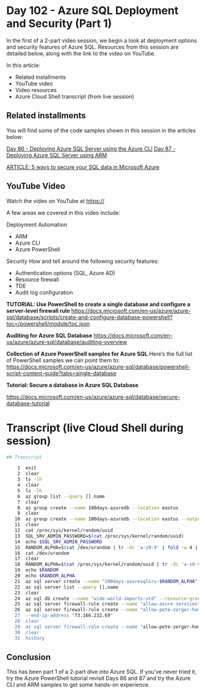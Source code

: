 # Day 102 - Azure SQL Deployment and Security (Part 1)

In the first of a 2-part video session, we begin a look at deployment options and security features of Azure SQL. Resources from this session are detailed below, along with the link to the video on YouTube.

In this article:
- Related installments
- YouTube video 
- Video resources
- Azure Cloud Shell transcript (from live session)

## Related installments

You will find some of the code samples shown in this session in the articles below:

[Day 86 - Deploying Azure SQL Server using the Azure CLI](https://github.com/starkfell/100DaysOfIaC/blob/master/articles/day.86.deploying.azure.sql.srv.azure.cli.md)
[Day 87 - Deploying Azure SQL Server using ARM](https://github.com/starkfell/100DaysOfIaC/blob/master/articles/day.87.deploying.azure.sql.srv.arm.md)

[ARTICLE: 5 ways to secure your SQL data in Microsoft Azure](https://www.linkedin.com/pulse/5-ways-secure-your-sql-data-microsoft-azure-pete-zerger/)

## YouTube Video

Watch the video on YouTube at [https://](https://youtu.be/hzXs3zvGR7M)

A few areas we covered in this video include: 

Deployment Automation
- ARM
- Azure CLI
- Azure PowerShell

Security
How and tell around the following security features:

- Authentication options (SQL, Azure AD)
- Resource firewall
- TDE
- Audit log configuration

**TUTORIAL: Use PowerShell to create a single database and configure a server-level firewall rule**
https://docs.microsoft.com/en-us/azure/azure-sql/database/scripts/create-and-configure-database-powershell?toc=/powershell/module/toc.json

**Auditing for Azure SQL Database**
https://docs.microsoft.com/en-us/azure/azure-sql/database/auditing-overview

**Collection of Azure PowerShell samples for Azure SQL**
Here’s the full list of PowerShell samples we can point them to:
https://docs.microsoft.com/en-us/azure/azure-sql/database/powershell-script-content-guide?tabs=single-database

**Tutorial: Secure a database in Azure SQL Database**

https://docs.microsoft.com/en-us/azure/azure-sql/database/secure-database-tutorial

# Transcript (live Cloud Shell during session)

```bash
## Transcript

    1  exit
    2  clear
    3  ls -lh
    4  clear
    5  ls -lh
    6  az group list --query [].name
    7  clear
    8  az group create --name 100days-azuredb --location eastus
    9  clear
   10  az group create --name 100days-azuredb --location eastus --output jsonc
   11  clear
   12  cat /proc/sys/kernel/random/uuid
   13  SQL_SRV_ADMIN_PASSWORD=$(cat /proc/sys/kernel/random/uuid)
   14  echo $SQL_SRV_ADMIN_PASSWORD
   15  RANDOM_ALPHA=$(cat /dev/urandom | tr -dc 'a-z0-9' | fold -w 4 | head -n 1)
   16  cat /dev/urandom
   17  clear
   18  RANDOM_ALPHA=$(cat /proc/sys/kernel/random/uuid | tr -dc 'a-z0-9' | fold -w 4 | head -n 1)
   19  echo $RANDOM
   20  echo $RANDOM_ALPHA
   21  az sql server create --name "100days-azuresqlsrv-$RANDOM_ALPHA" --resource-group "100days-azuredb" --location "eastus"--admin-user "sqladmdays" --admin-password $SQL_SRV_ADMIN_PASSWORD --query '[name,state]' --output tsv
   22  az sql server list --query [].name
   23  clear
   24  az sql db create --name "wide-world-imports-std" --resource-group "100days-azuredb" --server "100days-azuresqlsrv-$RANDOM_ALPHA" --edition Standard --family Gen5 --service-objective S2 --query '[name,status]' --output tsv
   25  az sql server firewall-rule create --name "allow-azure-services" --resource-group "100days-azuredb" --server "100days-azuresqlsrv-$RANDOM_ALPHA" --start-ip-address "0.0.0.0" --end-ip-address "0.0.0.0"
   26  az sql server firewall-rule create --name "allow-pete-zerger-home-access" --resource-group "100days-azuredb" --server "100days-azuresqlsrv-$RANDOM_ALPHA" --start-ip-address 73.166.232.69" \
   27  --end-ip-address "73.166.232.69"
   28  clear
   29  az sql server firewall-rule create --name "allow-pete-zerger-home-access" --resource-group "100days-azuredb" --server "100days-azuresqlsrv-$RANDOM_ALPHA" --start-ip-address "73.166.232.69" --end-ip-address "73.166.232.69"
   30  clear
   31  history
   ```

## Conclusion

This has been part 1 of a 2-part dive into Azure SQL. If you've never tried it, try the Azure PowerShell tutorial revisit Days 86 and 87 and try the Azure CLI and ARM samples to get some hands-on experience.